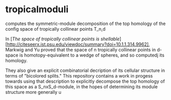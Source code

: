 # tropicalmoduli
computes the symmetric-module decomposition of the top homology of the config space of tropically collinear points T_n,d

In [_The space of tropically collinear points is shellable_][http://citeseerx.ist.psu.edu/viewdoc/summary?doi=10.1.1.314.9962], Markwig and Yu proved that the space of n tropically collinear points in d-space is homotopy-equivalent to a wedge of spheres, and so computedj its homology.

They also give an explicit combinatorial decription of its cellular structure in terms of "bicolored splits." This repository contains a work in progess towards using that description to explicitly decompose the top homology of this space as a S_nxS_d-module, in the hopes of determining its module structure more generally
u
